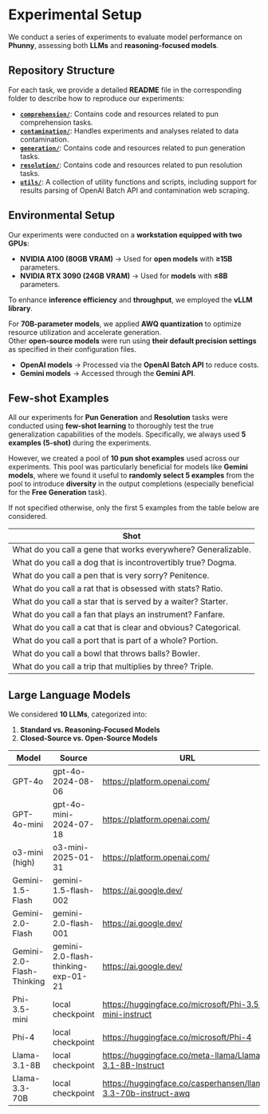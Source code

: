 # Experimental Setup  

We conduct a series of experiments to evaluate model performance on **Phunny**, assessing both **LLMs** and **reasoning-focused models**.  

## Repository Structure
For each task, we provide a detailed **README** file in the corresponding folder to describe how to reproduce our experiments:

* **[`comprehension/`](comprehension/)**: Contains code and resources related to pun comprehension tasks.
* **[`contamination/`](contamination/)**:  Handles experiments and analyses related to data contamination.
* **[`generation/`](generation/)**:  Contains code and resources related to pun generation tasks.
* **[`resolution/`](`resolution/)**:  Contains code and resources related to pun resolution tasks.
* **[`utils/`](utils/)**:  A collection of utility functions and scripts, including support for results parsing of OpenAI Batch API and contamination web scraping.

## Environmental Setup  

Our experiments were conducted on a **workstation equipped with two GPUs**:  

- **NVIDIA A100 (80GB VRAM)** → Used for **open models** with **≥15B** parameters.  
- **NVIDIA RTX 3090 (24GB VRAM)** → Used for **models** with **≤8B** parameters.  

To enhance **inference efficiency** and **throughput**, we employed the **vLLM library**.  

For **70B-parameter models**, we applied **AWQ quantization** to optimize resource utilization and accelerate generation.  
Other **open-source models** were run using **their default precision settings** as specified in their configuration files.  

- **OpenAI models** → Processed via the **OpenAI Batch API** to reduce costs.  
- **Gemini models** → Accessed through the **Gemini API**.  

## Few-shot Examples

All our experiments for **Pun Generation** and **Resolution** tasks were conducted using **few-shot learning** to thoroughly test the true generalization capabilities of the models. Specifically, we always used **5 examples (5-shot)** during the experiments.

However, we created a pool of **10 pun shot examples** used across our experiments. This pool was particularly beneficial for models like **Gemini models**, where we found it useful to **randomly select 5 examples** from the pool to introduce **diversity** in the output completions (especially beneficial for the **Free Generation** task).  

If not specified otherwise, only the first 5 examples from the table below are considered.

| Shot                                         |
|----------------------------------------------|
| What do you call a gene that works everywhere? Generalizable. |
| What do you call a dog that is incontrovertibly true? Dogma. |
| What do you call a pen that is very sorry? Penitence. |
| What do you call a rat that is obsessed with stats? Ratio. |
| What do you call a star that is served by a waiter? Starter. |
| What do you call a fan that plays an instrument? Fanfare. |
| What do you call a cat that is clear and obvious? Categorical. |
| What do you call a port that is part of a whole? Portion. |
| What do you call a bowl that throws balls? Bowler. |
| What do you call a trip that multiplies by three? Triple. |

## Large Language Models  

We considered **10 LLMs**, categorized into:  

1. **Standard vs. Reasoning-Focused Models**  
2. **Closed-Source vs. Open-Source Models**  

| Model                      | Source                               | URL                                   |
|----------------------------|--------------------------------------|---------------------------------------|
| GPT-4o                     | gpt-4o-2024-08-06                    | https://platform.openai.com/          |
| GPT-4o-mini                | gpt-4o-mini-2024-07-18               | https://platform.openai.com/          |
| o3-mini (high)             | o3-mini-2025-01-31                   | https://platform.openai.com/          |
| Gemini-1.5-Flash           | gemini-1.5-flash-002                 | https://ai.google.dev/                |
| Gemini-2.0-Flash           | gemini-2.0-flash-001                 | https://ai.google.dev/                |
| Gemini-2.0-Flash-Thinking  | gemini-2.0-flash-thinking-exp-01-21  | https://ai.google.dev/                |
| Phi-3.5-mini               | local checkpoint                     | https://huggingface.co/microsoft/Phi-3.5-mini-instruct |
| Phi-4                      | local checkpoint                     | https://huggingface.co/microsoft/Phi-4|
| Llama-3.1-8B               | local checkpoint                     | https://huggingface.co/meta-llama/Llama-3.1-8B-Instruct |
| Llama-3.3-70B              | local checkpoint                     | https://huggingface.co/casperhansen/llama-3.3-70b-instruct-awq |

